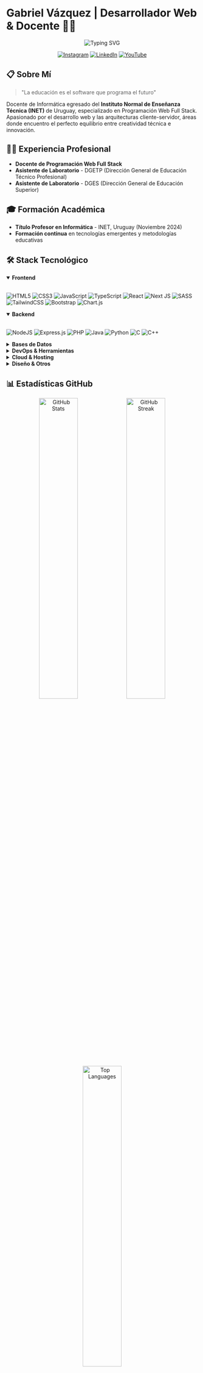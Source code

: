 # Gabriel Vázquez | Desarrollador Web & Docente 👨‍🏫

<div align="center">
  <img src="https://readme-typing-svg.herokuapp.com?font=Fira+Code&pause=1000&color=0969DA&center=true&vCenter=true&random=false&width=435&lines=Full+Stack+Developer;Docente+de+Inform%C3%A1tica;Apasionado+por+la+Educaci%C3%B3n+Tech" alt="Typing SVG" />
  
  
  [![Instagram](https://img.shields.io/badge/Instagram-%23E4405F.svg?logo=Instagram&logoColor=white)](https://instagram.com/gavafue)
  [![LinkedIn](https://img.shields.io/badge/LinkedIn-%230077B5.svg?logo=linkedin&logoColor=white)](https://linkedin.com/in/gavafue)
  [![YouTube](https://img.shields.io/badge/YouTube-%23FF0000.svg?logo=YouTube&logoColor=white)](https://youtube.com/@gavafueLearning)
</div>

## 📋 Sobre Mí

> "La educación es el software que programa el futuro"

Docente de Informática egresado del **Instituto Normal de Enseñanza Técnica (INET)** de Uruguay, especializado en Programación Web Full Stack. Apasionado por el desarrollo web y las arquitecturas cliente-servidor, áreas donde encuentro el perfecto equilibrio entre creatividad técnica e innovación.

## 👨‍🏫 Experiencia Profesional

- **Docente de Programación Web Full Stack**
- **Asistente de Laboratorio** - DGETP (Dirección General de Educación Técnico Profesional)
- **Asistente de Laboratorio** - DGES (Dirección General de Educación Superior)

## 🎓 Formación Académica

- **Título Profesor en Informática** - INET, Uruguay (Noviembre 2024)
- **Formación continua** en tecnologías emergentes y metodologías educativas

## 🛠️ Stack Tecnológico

<details open>
  <summary><b>Frontend</b></summary>
  <br>
  
  ![HTML5](https://img.shields.io/badge/html5-%23E34F26.svg?style=for-the-badge&logo=html5&logoColor=white)
  ![CSS3](https://img.shields.io/badge/css3-%231572B6.svg?style=for-the-badge&logo=css3&logoColor=white)
  ![JavaScript](https://img.shields.io/badge/javascript-%23323330.svg?style=for-the-badge&logo=javascript&logoColor=%23F7DF1E)
  ![TypeScript](https://img.shields.io/badge/typescript-%23007ACC.svg?style=for-the-badge&logo=typescript&logoColor=white)
  ![React](https://img.shields.io/badge/react-%2320232a.svg?style=for-the-badge&logo=react&logoColor=%2361DAFB)
  ![Next JS](https://img.shields.io/badge/Next-black?style=for-the-badge&logo=next.js&logoColor=white)
  ![SASS](https://img.shields.io/badge/SASS-hotpink.svg?style=for-the-badge&logo=SASS&logoColor=white)
  ![TailwindCSS](https://img.shields.io/badge/tailwindcss-%2338B2AC.svg?style=for-the-badge&logo=tailwind-css&logoColor=white)
  ![Bootstrap](https://img.shields.io/badge/bootstrap-%238511FA.svg?style=for-the-badge&logo=bootstrap&logoColor=white)
  ![Chart.js](https://img.shields.io/badge/chart.js-F5788D.svg?style=for-the-badge&logo=chart.js&logoColor=white)
</details>

<details open>
  <summary><b>Backend</b></summary>
  <br>
  
  ![NodeJS](https://img.shields.io/badge/node.js-6DA55F?style=for-the-badge&logo=node.js&logoColor=white)
  ![Express.js](https://img.shields.io/badge/express.js-%23404d59.svg?style=for-the-badge&logo=express&logoColor=%2361DAFB)
  ![PHP](https://img.shields.io/badge/php-%23777BB4.svg?style=for-the-badge&logo=php&logoColor=white)
  ![Java](https://img.shields.io/badge/java-%23ED8B00.svg?style=for-the-badge&logo=openjdk&logoColor=white)
  ![Python](https://img.shields.io/badge/python-3670A0?style=for-the-badge&logo=python&logoColor=ffdd54)
  ![C](https://img.shields.io/badge/c-%2300599C.svg?style=for-the-badge&logo=c&logoColor=white)
  ![C++](https://img.shields.io/badge/c++-%2300599C.svg?style=for-the-badge&logo=c%2B%2B&logoColor=white)
</details>

<details>
  <summary><b>Bases de Datos</b></summary>
  <br>
  
  ![MySQL](https://img.shields.io/badge/mysql-4479A1.svg?style=for-the-badge&logo=mysql&logoColor=white)
  ![MariaDB](https://img.shields.io/badge/MariaDB-003545?style=for-the-badge&logo=mariadb&logoColor=white)
  ![MongoDB](https://img.shields.io/badge/MongoDB-%234ea94b.svg?style=for-the-badge&logo=mongodb&logoColor=white)
  ![Firebase](https://img.shields.io/badge/firebase-a08021?style=for-the-badge&logo=firebase&logoColor=ffcd34)
</details>

<details>
  <summary><b>DevOps & Herramientas</b></summary>
  <br>
  
  ![Git](https://img.shields.io/badge/git-%23F05033.svg?style=for-the-badge&logo=git&logoColor=white)
  ![GitHub](https://img.shields.io/badge/github-%23121011.svg?style=for-the-badge&logo=github&logoColor=white)
  ![GitLab](https://img.shields.io/badge/gitlab-%23181717.svg?style=for-the-badge&logo=gitlab&logoColor=white)
  ![Docker](https://img.shields.io/badge/docker-%230db7ed.svg?style=for-the-badge&logo=docker&logoColor=white)
  ![Bash Script](https://img.shields.io/badge/bash_script-%23121011.svg?style=for-the-badge&logo=gnu-bash&logoColor=white)
  ![Postman](https://img.shields.io/badge/Postman-FF6C37?style=for-the-badge&logo=postman&logoColor=white)
  ![Prettier](https://img.shields.io/badge/prettier-%23F7B93E.svg?style=for-the-badge&logo=prettier&logoColor=black)
</details>

<details>
  <summary><b>Cloud & Hosting</b></summary>
  <br>
  
  ![Netlify](https://img.shields.io/badge/netlify-%23000000.svg?style=for-the-badge&logo=netlify&logoColor=#00C7B7)
  ![Vercel](https://img.shields.io/badge/vercel-%23000000.svg?style=for-the-badge&logo=vercel&logoColor=white)
  ![Heroku](https://img.shields.io/badge/heroku-%23430098.svg?style=for-the-badge&logo=heroku&logoColor=white)
  ![Firebase](https://img.shields.io/badge/firebase-%23039BE5.svg?style=for-the-badge&logo=firebase)
</details>

<details>
  <summary><b>Diseño & Otros</b></summary>
  <br>
  
  ![Figma](https://img.shields.io/badge/figma-%23F24E1E.svg?style=for-the-badge&logo=figma&logoColor=white)
  ![Adobe Photoshop](https://img.shields.io/badge/adobe%20photoshop-%2331A8FF.svg?style=for-the-badge&logo=adobe%20photoshop&logoColor=white)
  ![Canva](https://img.shields.io/badge/Canva-%2300C4CC.svg?style=for-the-badge&logo=Canva&logoColor=white)
  ![Trello](https://img.shields.io/badge/Trello-%23026AA7.svg?style=for-the-badge&logo=Trello&logoColor=white)
  ![Arduino](https://img.shields.io/badge/-Arduino-00979D?style=for-the-badge&logo=Arduino&logoColor=white)
</details>

## 📊 Estadísticas GitHub

<div align="center">
  <img src="https://github-readme-stats.vercel.app/api?username=gavafue&theme=tokyonight&hide_border=true&include_all_commits=false&count_private=true" alt="GitHub Stats" width="45%" />
  <img src="https://github-readme-streak-stats.herokuapp.com/?user=gavafue&theme=tokyonight&hide_border=true" alt="GitHub Streak" width="45%" />
</div>

<div align="center">
  <img src="https://github-readme-stats.vercel.app/api/top-langs/?username=gavafue&theme=tokyonight&hide_border=true&include_all_commits=false&count_private=false&layout=compact" alt="Top Languages" width="45%" />
</div>

## 🏆 Logros GitHub

<div align="center">
  <img src="https://github-profile-trophy.vercel.app/?username=gavafue&theme=tokyonight&no-frame=true&no-bg=false&margin-w=4" alt="GitHub Trophies" />
</div>

## 🔝 Repositorios Destacados

<div align="center">
  <img src="https://github-contributor-stats.vercel.app/api?username=gavafue&limit=5&theme=tokyonight&combine_all_yearly_contributions=true" alt="Top Contributed Repos" />
</div>

## ✉️ Contacto

¿Interesado en colaborar en proyectos educativos o de desarrollo web? ¡Me encantaría intercambiar ideas!

- 📧 **Email**: [gabriel.vazquez@docente.ceibal.edu.uy](mailto:gabriel.vazquez@docente.ceibal.edu.uy)
- 🌐 **Portfolio**: [Curriculum Vitae](https://export.cvuy.uy/cv/?1ef08a58a0c81bcd4d399b62513ffa9a)

<div align="center">
  <img src="https://quotes-github-readme.vercel.app/api?type=horizontal&theme=tokyonight" alt="Random Dev Quote" />
</div>

---
